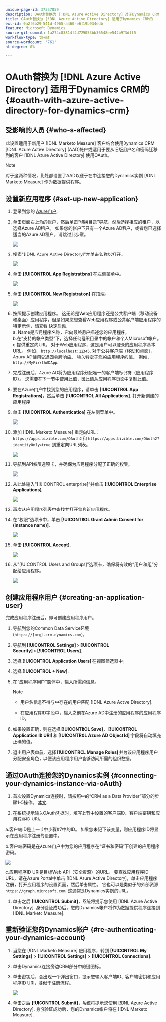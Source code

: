 ```yaml
---
unique-page-id: 37357059
description: OAuth替换为 [!DNL Azure Active Directory] 对于Dynamics CRM - [!DNL Marketo Measure]
title: OAuth替换为 [!DNL Azure Active Directory] 适用于Dynamics CRM的
exl-id: 0a2f6b29-541d-4965-a460-e6f19b934edb
feature: Microsoft Dynamics
source-git-commit: 1a274c83814f4d729053bb36548ee544b973dff5
workflow-type: tm+mt
source-wordcount: '761'
ht-degree: 0%

---
```


# OAuth替换为 [!DNL Azure Active Directory] 适用于Dynamics CRM的 {#oauth-with-azure-active-directory-for-dynamics-crm}

## 受影响的人员 {#who-s-affected}

此设置适用于新用户 [!DNL Marketo Measure] 客户结合使用Dynamics CRM [!DNL Azure Active Directory] (AAD)帐户或适用于要从旧版用户名和密码迁移到的客户 [!DNL Azure Active Directory] 使用OAuth。

>[!NOTE]
>
>对于这两种情况，此处都设置了AAD以便于在中连接您的Dynamics实例 [!DNL Marketo Measure] 作为数据提供程序。

## 设置新应用程序 {#set-up-new-application}

1. 登录到您的 [Azure门户](https://portal.azure.com/#home).

1. 单击页面右上角的帐户，然后单击“切换目录”导航，然后选择相应的租户，以选择Azure AD租户。 如果您的帐户下只有一个Azure AD租户，或者您已选择适当的Azure AD租户，请跳过此步骤。

   ![](assets/setup-2.png)

1. 搜索&quot;[!DNL Azure Active Directory]”并单击名称以打开。

   ![](assets/setup-3.png)

1. 单击 **[!UICONTROL App Registrations]** 在左侧菜单中。

   ![](assets/setup-4.png)

1. 单击 **[!UICONTROL New Registration]** 在顶端。

   ![](assets/setup-5.png)

1. 按照提示创建应用程序。 这无论是Web应用程序还是公共客户端（移动设备和桌面）应用程序，但是如果您想查看Web应用程序或公共客户端应用程序的特定示例，请查看 [快速启动](https://learn.microsoft.com/en-us/azure/active-directory/develop/v2-overview).\
   a. Name是应用程序名称，它向最终用户描述您的应用程序。\
   b.在“支持的帐户类型”下，选择任何组织目录中的帐户和个人Microsoft帐户。\
   c.提供重定向URI。 对于Web应用程序，这是用户可以登录的应用程序基本URL。 例如， `http://localhost:12345`. 对于公共客户端（移动和桌面），Azure AD使用它返回令牌响应。 输入特定于您的应用程序的值。 例如， `http://MyFirstAADApp`.

1. 完成注册后，Azure AD将为应用程序分配唯一的客户端标识符（应用程序ID）。 您需要在下一节中使用此值，因此请从应用程序页面中复制此值。

1. 要在Azure门户中找到您的应用程序，请单击 **[!UICONTROL App Registrations]**，然后单击 **[!UICONTROL All Applications]**. 打开新创建的应用程序

1. 单击 **[!UICONTROL Authentication]** 在左侧菜单中。

   ![](assets/setup-9.png)

1. 添加 [!DNL Marketo Measure] 重定向URL： `https://apps.bizible.com/OAuth2` 和 `https://apps.bizible.com/OAuth2?identityOnly=true` 到重定向URL列表。

   ![](assets/setup-10.png)

1. 导航到API权限选项卡，并确保为应用程序分配了正确的权限。

   ![](assets/setup-10a.png)

1. 从此处输入&quot;[!UICONTROL enterprise]”并单击 **[!UICONTROL Enterprise Applications]**.

   ![](assets/setup-11.png)

1. 再次从应用程序列表中查找并打开您的新应用程序。

1. 在“权限”选项卡中，单击 **[!UICONTROL Grant Admin Consent for (instance name)]**.

   ![](assets/setup-13a.png)

1. 单击 **[!UICONTROL Accept]**.

   ![](assets/setup-13b.png)

1. 从&quot;[!UICONTROL Users and Groups]”选项卡，确保将有效的“用户和组”分配给应用程序。

   ![](assets/setup-14.png)

## 创建应用程序用户 {#creating-an-application-user}

完成应用程序注册后，即可创建应用程序用户。

1. 导航到您的Common Data Service环境(`https://[org].crm.dynamics.com`)。

1. 导航到 **[!UICONTROL Settings]** > **[!UICONTROL Security]** > **[!UICONTROL Users]**.

1. 选择 **[!UICONTROL Application Users]** 在视图筛选器中。

1. 选择 **[!UICONTROL + New]**.

1. 在“应用程序用户”窗体中，输入所需的信息。

   >[!NOTE]
   >
   >* 用户名信息不得与中存在的用户匹配 [!DNL Azure Active Directory].
   >
   >* 在应用程序ID字段中，输入之前在Azure AD中注册的应用程序的应用程序ID。

1. 如果设置正确，则在选择 **[!UICONTROL Save]**， **[!UICONTROL Application ID URI]** 和 **[!UICONTROL Azure AD Object Id]** 字段将自动填充正确的值。

1. 退出用户表单前，选择 **[!UICONTROL Manage Roles]** 并为该应用程序用户分配安全角色，以便该应用程序用户能够访问所需的组织数据。

## 通过OAuth连接您的Dynamics实例 {#connecting-your-dynamics-instance-via-oAuth}

1. 首次设置Dynamics连接时，请按照中的“CRM as a Data Provider”部分的步骤1-5操作。 [本文](/help/marketo-measure-and-dynamics/getting-started-with-marketo-measure-and-dynamics/microsoft-dynamics-crm-installation-guide.md).

1. 在系统提示输入OAuth凭据时，填写上节中设置的客户端ID、客户端密钥和应用程序ID URI。

a.客户端ID是上一节中步骤#7中的ID。 如果您未记下该变量，则应用程序ID将显示在应用程序注册的设置中。

b.客户端密码是在Azure门户中为您的应用程序在“证书和密码”下创建的应用程序密码。

![](assets/creating-2e.png)

c.应用程序ID URI是目标Web API（安全资源）的URL。 要查找应用程序ID URL，请在Azure Portal中单击 [!DNL Azure Active Directory]，单击应用程序注册，打开应用程序的设置页面，然后单击属性。 它也可以是类似于的外部资源 `https://graph.microsoft.com`. 这通常是Dynamics实例的URL。

1. 单击之后 **[!UICONTROL Submit]**，系统将提示您使用 [!DNL Azure Active Directory]. 身份验证成功后，您的Dynamics帐户将作为数据提供程序连接到 [!DNL Marketo Measure].

## 重新验证您的Dynamics帐户 {#re-authenticating-your-dynamics-account}

1. 当您在 [!DNL Marketo Measure] 应用程序，转到 **[!UICONTROL My Settings]** > **[!UICONTROL Settings]** > **[!UICONTROL Connections]**.

1. 单击Dynamics连接旁边CRM部分中的键图标。

1. 单击密钥后，会出现一个弹出窗口，提示您输入客户端ID、客户端密钥和应用程序ID URI，类似于注册流程。

   ![](assets/re-authenticating-3.png)

1. 单击之后 **[!UICONTROL Submit]**，系统将提示您使用 [!DNL Azure Active Directory]. 身份验证成功后，您的Dynamics帐户将在 [!DNL Marketo Measure].
